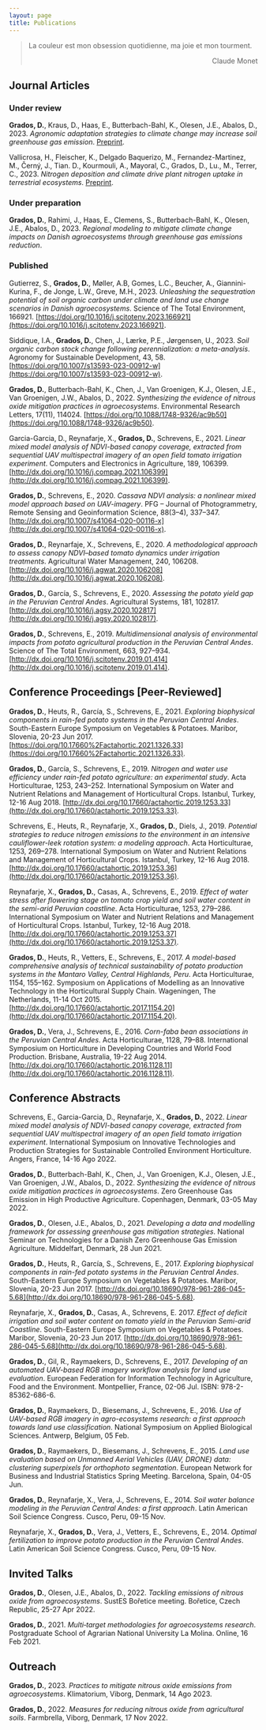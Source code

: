 ```yaml
---
layout: page
title: Publications
---
```

> La couleur est mon obsession quotidienne, ma joie et mon tourment.
> <div style="text-align: right"> Claude Monet </div>

## Journal Articles

### Under review 

**Grados, D.**, Kraus, D., Haas, E., Butterbach-Bahl, K., Olesen, J.E., Abalos, D., 2023. *Agronomic adaptation strategies to climate change may increase soil greenhouse gas emission*. [Preprint](https://osf.io/rwdn7/).

Vallicrosa, H., Fleischer, K., Delgado Baquerizo, M., Fernandez-Martinez, M., Černý, J., Tian. D., Kourmouli, A., Mayoral, C., Grados, D., Lu., M., Terrer, C., 2023. *Nitrogen deposition and climate drive plant nitrogen uptake in terrestrial ecosystems*. [Preprint](https://www.researchsquare.com/article/rs-3462045/v1).

### Under preparation

**Grados, D.**, Rahimi, J., Haas, E., Clemens, S., Butterbach-Bahl, K., Olesen, J.E., Abalos, D., 2023. *Regional modeling to mitigate climate change impacts on Danish agroecosystems through greenhouse gas emissions reduction*.

### Published

Gutierrez, S., **Grados, D.**, Møller, A.B, Gomes, L.C., Beucher, A., Giannini-Kurina, F.,  de Jonge, L.W., Greve, M.H., 2023. *Unleashing the sequestration potential of soil organic carbon under climate and land use change scenarios in Danish agroecosystems*. Science of The Total Environment, 166921. [https://doi.org/10.1016/j.scitotenv.2023.166921](https://doi.org/10.1016/j.scitotenv.2023.166921).

Siddique, I.A., **Grados, D.**, Chen, J., Lærke, P.E., Jørgensen, U., 2023. *Soil organic carbon stock change following perennialization: a meta-analysis*. Agronomy for Sustainable Development, 43, 58. [https://doi.org/10.1007/s13593-023-00912-w](https://doi.org/10.1007/s13593-023-00912-w).

**Grados, D.**, Butterbach-Bahl, K., Chen, J., Van Groenigen, K.J., Olesen, J.E., Van Groenigen, J.W., Abalos, D., 2022. *Synthesizing the evidence of nitrous oxide mitigation practices in agroecosystems*. Environmental Research Letters, 17(11), 114024. [https://doi.org/10.1088/1748-9326/ac9b50](https://doi.org/10.1088/1748-9326/ac9b50).

Garcia-Garcia, D., Reynafarje, X., **Grados, D.**, Schrevens, E., 2021. *Linear mixed model analysis of NDVI-based canopy coverage, extracted from sequential UAV multispectral imagery of an open field tomato irrigation experiment*. Computers and Electronics in Agriculture, 189, 106399. [http://dx.doi.org/10.1016/j.compag.2021.106399](http://dx.doi.org/10.1016/j.compag.2021.106399).

**Grados, D.**, Schrevens, E., 2020. *Cassava NDVI analysis: a nonlinear mixed model approach based on UAV-imagery*. PFG – Journal of Photogrammetry, Remote Sensing and Geoinformation Science, 88(3–4), 337–347. [http://dx.doi.org/10.1007/s41064-020-00116-x](http://dx.doi.org/10.1007/s41064-020-00116-x).

**Grados, D.**, Reynarfaje, X., Schrevens, E., 2020. *A methodological approach to assess canopy NDVI–based tomato dynamics under irrigation treatments*. Agricultural Water Management, 240, 106208. [http://dx.doi.org/10.1016/j.agwat.2020.106208](http://dx.doi.org/10.1016/j.agwat.2020.106208).

**Grados, D.**, García, S., Schrevens, E., 2020. *Assessing the potato yield gap in the Peruvian Central Andes*. Agricultural Systems, 181, 102817. [http://dx.doi.org/10.1016/j.agsy.2020.102817](http://dx.doi.org/10.1016/j.agsy.2020.102817).

**Grados, D.**, Schrevens, E., 2019. *Multidimensional analysis of environmental impacts from potato agricultural production in the Peruvian Central Andes*. Science of The Total Environment, 663, 927–934. [http://dx.doi.org/10.1016/j.scitotenv.2019.01.414](http://dx.doi.org/10.1016/j.scitotenv.2019.01.414).

## Conference Proceedings [Peer-Reviewed]
  
**Grados, D.**, Heuts, R., García, S., Schrevens, E.,  2021. *Exploring biophysical components in rain-fed potato systems in the Peruvian Central Andes*. South-Eastern Europe Symposium on Vegetables & Potatoes. Maribor, Slovenia, 20-23 Jun 2017. [https://doi.org/10.17660%2Factahortic.2021.1326.33](https://doi.org/10.17660%2Factahortic.2021.1326.33).

**Grados, D.**, García, S., Schrevens, E., 2019. *Nitrogen and water use efficiency under rain-fed potato agriculture: an experimental study*. Acta Horticulturae, 1253, 243–252. International Symposium on Water and Nutrient Relations and Management of Horticultural Crops. Istanbul, Turkey, 12-16 Aug 2018. [http://dx.doi.org/10.17660/actahortic.2019.1253.33](http://dx.doi.org/10.17660/actahortic.2019.1253.33).

Schrevens, E., Heuts, R., Reynafarje, X., **Grados, D.**, Diels, J., 2019. *Potential strategies to reduce nitrogen emissions to the environment in an intensive cauliflower-leek rotation system: a modeling approach*. Acta Horticulturae, 1253, 269–278. International Symposium on Water and Nutrient Relations and Management of Horticultural Crops. Istanbul, Turkey, 12-16 Aug 2018. [http://dx.doi.org/10.17660/actahortic.2019.1253.36](http://dx.doi.org/10.17660/actahortic.2019.1253.36).

Reynafarje, X., **Grados, D.**, Casas, A., Schrevens, E., 2019. *Effect of water stress after flowering stage on tomato crop yield and soil water content in the semi-arid Peruvian coastline*. Acta Horticulturae, 1253, 279–286. International Symposium on Water and Nutrient Relations and Management of Horticultural
Crops. Istanbul, Turkey, 12-16 Aug 2018. [http://dx.doi.org/10.17660/actahortic.2019.1253.37](http://dx.doi.org/10.17660/actahortic.2019.1253.37).

**Grados, D.**, Heuts, R., Vetters, E., Schrevens, E., 2017. *A model-based comprehensive analysis of technical sustainability of potato production systems in the Mantaro Valley, Central Highlands, Peru*. Acta Horticulturae, 1154, 155–162. Symposium on Applications of Modelling as an Innovative Technology in the Horticultural Supply Chain. Wageningen, The Netherlands, 11-14 Oct 2015. [http://dx.doi.org/10.17660/actahortic.2017.1154.20](http://dx.doi.org/10.17660/actahortic.2017.1154.20).

**Grados, D.**, Vera, J., Schrevens, E., 2016. *Corn-faba bean associations in the Peruvian Central Andes*. Acta Horticulturae, 1128, 79–88. International Symposium on Horticulture in Developing Countries and World Food Production. Brisbane, Australia, 19-22 Aug 2014. [http://dx.doi.org/10.17660/actahortic.2016.1128.11](http://dx.doi.org/10.17660/actahortic.2016.1128.11).

## Conference Abstracts

Schrevens, E., Garcia-Garcia, D., Reynafarje, X., **Grados, D.**, 2022. *Linear mixed model analysis of NDVI-based canopy coverage, extracted from sequential UAV multispectral imagery of an open field tomato irrigation experiment*. International Symposium on Innovative Technologies and Production Strategies for Sustainable Controlled Environment Horticulture. Angers, France, 14-16 Ago 2022.

**Grados, D.**, Butterbach-Bahl, K., Chen, J., Van Groenigen, K.J., Olesen, J.E., Van Groenigen, J.W., Abalos, D., 2022. *Synthesizing the evidence of nitrous oxide mitigation practices in agroecosystems*. Zero Greenhouse Gas Emission in High Productive Agriculture. Copenhagen, Denmark, 03-05 May 2022.

**Grados, D.**, Olesen, J.E., Abalos, D., 2021. *Developing a data and modelling framework for assessing greenhouse gas mitigation strategies*. National Seminar on Technologies for a Danish Zero Greenhouse Gas Emission Agriculture. Middelfart, Denmark, 28 Jun 2021.

**Grados, D.**, Heuts, R., García, S., Schrevens, E., 2017. *Exploring biophysical components in rain-fed potato systems in the Peruvian Central Andes*. South-Eastern Europe Symposium on Vegetables & Potatoes. Maribor, Slovenia, 20-23 Jun 2017. [http://dx.doi.org/10.18690/978-961-286-045-5.68](http://dx.doi.org/10.18690/978-961-286-045-5.68).

Reynafarje, X., **Grados, D.**, Casas, A., Schrevens, E. 2017. *Effect of deficit irrigation and soil water content on tomato yield in the Peruvian Semi-arid Coastline*. South-Eastern Europe Symposium on Vegetables & Potatoes. Maribor, Slovenia, 20-23 Jun 2017. [http://dx.doi.org/10.18690/978-961-286-045-5.68](http://dx.doi.org/10.18690/978-961-286-045-5.68).

**Grados, D.**, Gil, R., Raymaekers, D., Schrevens, E., 2017. *Developing of an automated UAV-based RGB imagery workflow analysis for land use evaluation*. European Federation for Information Technology in Agriculture, Food and the Environment. Montpellier, France, 02-06 Jul. ISBN: 978-2-85362-686-6.

**Grados, D.**, Raymaekers, D., Biesemans, J., Schrevens, E., 2016. *Use of UAV-based RGB imagery in agro-ecosystems research: a first approach towards land use classification*. National Symposium on Applied Biological Sciences. Antwerp, Belgium, 05 Feb.

**Grados, D.**, Raymaekers, D., Biesemans, J., Schrevens, E., 2015. *Land use evaluation based on Unmanned Aerial Vehicles (UAV, DRONE) data: clustering superpixels for orthophoto segmentation*. European Network for Business and Industrial Statistics Spring Meeting. Barcelona, Spain, 04-05 Jun.

**Grados, D.**, Reynafarje, X., Vera, J., Schrevens, E., 2014. *Soil water balance modeling in the Peruvian Central Andes: a first approach*. Latin American Soil Science Congress. Cusco, Peru, 09-15 Nov.

Reynafarje, X., **Grados, D.**, Vera, J., Vetters, E., Schrevens, E., 2014. *Optimal fertilization to improve potato production in the Peruvian Central Andes*. Latin American Soil Science Congress. Cusco, Peru, 09-15 Nov.

## Invited Talks

**Grados, D.**, Olesen, J.E., Abalos, D., 2022. *Tackling emissions of nitrous oxide from agroecosystems*. SustES Bořetice meeting. Bořetice, Czech Republic, 25-27 Apr 2022.

**Grados, D.**, 2021. *Multi‐target methodologies for agroecosystems research*. Postgraduate School of Agrarian National University La Molina. Online, 16 Feb 2021.

## Outreach

**Grados, D.**, 2023. *Practices to mitigate nitrous oxide emissions from agroecosystems*. Klimatorium, Viborg, Denmark, 14 Ago 2023.

**Grados, D.**, 2022. *Measures for reducing nitrous oxide from agricultural soils*. Farmbrella, Viborg, Denmark, 17 Nov 2022.
